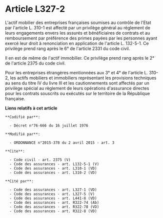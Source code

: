 # Article L327-2

L'actif mobilier des entreprises françaises soumises au contrôle de l'Etat par l'article L. 310-1 est affecté par un
privilège général au règlement de leurs engagements envers les assurés et bénéficiaires de contrats et au remboursement par
préférence des primes payées par les personnes ayant exercé leur droit à renonciation en application de l'article L. 132-5-1.
Ce privilège prend rang après le 6° de l'article 2331 du code civil. 

Il en est de même de l'actif immobilier. Ce privilège prend rang après le 2° de l'article 2375 du code civil. 

Pour les entreprises étrangères mentionnées aux 3° et 4° de l'article L. 310-2, les actifs mobiliers et immobiliers
représentant les provisions techniques au sens du titre IV du livre III et les cautionnements sont affectés par un privilège
spécial au règlement de leurs opérations d'assurance directes pour les contrats souscrits ou exécutés sur le territoire de la
République française.

**Liens relatifs à cet article**

	**Codifié par**:

	  - Décret n°76-666 du 16 juillet 1976

	**Modifié par**:

	  - ORDONNANCE n°2015-378 du 2 avril 2015 - art. 3

	**Cite**:

	  - Code civil - art. 2375 (V)
	  - Code des assurances - art. L132-5-1 (V)
	  - Code des assurances - art. L310-1 (VD)
	  - Code des assurances - art. L310-2 (VD)

	**Cité par**:

	  - Code des assurances - art. L327-1 (VD)
	  - Code des assurances - art. L327-5 (V)
	  - Code des assurances - art. L441-8 (VD)
	  - Code des assurances - art. R322-74 (Ab)
	  - Code des assurances - art. R322-78 (VD)
	  - Code des assurances - art. R322-8 (VD)
